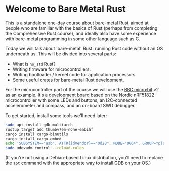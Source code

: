 # Welcome to Bare Metal Rust

This is a standalone one-day course about bare-metal Rust, aimed at people who are familiar with the
basics of Rust (perhaps from completing the Comprehensive Rust course), and ideally also have some
experience with bare-metal programming in some other language such as C.

Today we will talk about 'bare-metal' Rust: running Rust code without an OS underneath us. This will
be divided into several parts:

 * What is `no_std` Rust?
 * Writing firmware for microcontrollers.
 * Writing bootloader / kernel code for application processors.
 * Some useful crates for bare-metal Rust development.

For the microcontroller part of the course we will use the [BBC micro:bit](https://microbit.org/) v2
as an example. It's a [development board](https://tech.microbit.org/hardware/) based on the Nordic
nRF51822 microcontroller with some LEDs and buttons, an I2C-connected accelerometer and compass, and
an on-board SWD debugger.

To get started, install some tools we'll need later:

```bash
sudo apt install gdb-multiarch
rustup target add thumbv7em-none-eabihf
cargo install cargo-binutils
cargo install cargo-embed
echo 'SUBSYSTEM=="usb", ATTR{idVendor}=="0d28", MODE="0664", GROUP="plugdev"' | sudo tee /etc/udev/rules.d/50-microbit.rules
sudo udevadm control --reload-rules
```

(If you're not using a Debian-based Linux distribution, you'll need to replace the `apt` command
with the appropriate way to install GDB on your OS.)
